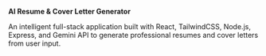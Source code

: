 **AI Resume & Cover Letter Generator**

An intelligent full-stack application built with React, TailwindCSS, Node.js, Express, and Gemini API to generate professional resumes and cover letters from user input.
